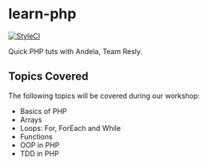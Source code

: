 # learn-php
[![StyleCI](https://styleci.io/repos/41797829/shield)](https://styleci.io/repos/41797829)

Quick PHP tuts with Andela, Team Resly.

## Topics Covered

The following topics will be covered during our workshop:

- Basics of PHP
- Arrays
- Loops: For, ForEach and While
- Functions
- OOP in PHP
- TDD in PHP
